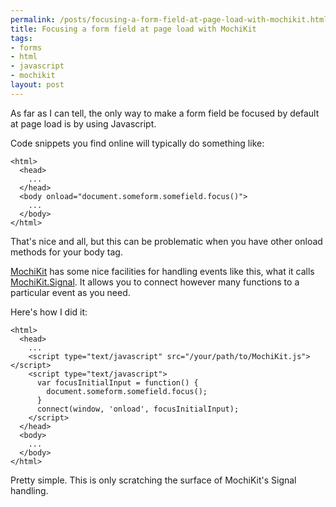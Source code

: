 ```yaml
--- 
permalink: /posts/focusing-a-form-field-at-page-load-with-mochikit.html
title: Focusing a form field at page load with MochiKit
tags: 
- forms
- html
- javascript
- mochikit
layout: post
---
```

As far as I can tell, the only way to make a form field be focused by default at page load is by using Javascript.

Code snippets you find online will typically do something like:

<pre><code class="html">&lt;html&gt;
  &lt;head&gt;
    ...
  &lt;/head&gt;
  &lt;body onload=&quot;document.someform.somefield.focus()&quot;&gt;
    ...
  &lt;/body&gt;
&lt;/html&gt;</code></pre>

That's nice and all, but this can be problematic when you have other onload methods for your body tag.

[MochiKit](http://www.mochikit.com/) has some nice facilities for handling events like this, what it calls [MochiKit.Signal](http://www.mochikit.com/doc/html/MochiKit/Signal.html). It allows you to connect however many functions to a particular event as you need.

Here's how I did it:

<pre><code class="html">&lt;html&gt;
  &lt;head&gt;
    ...
    &lt;script type=&quot;text/javascript&quot; src=&quot;/your/path/to/MochiKit.js&quot;&gt;&lt;/script&gt;
    &lt;script type=&quot;text/javascript&quot;&gt;
      var focusInitialInput = function() {
        document.someform.somefield.focus();
      }
      connect(window, &#39;onload&#39;, focusInitialInput);
    &lt;/script&gt;
  &lt;/head&gt;
  &lt;body&gt;
    ...
  &lt;/body&gt;
&lt;/html&gt;</code></pre>
  
Pretty simple. This is only scratching the surface of MochiKit's Signal handling.
